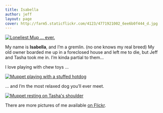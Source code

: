```yaml
---
title: Isabella
author: jeff
layout: page
cover: http://farm5.staticflickr.com/4123/4771921002_6ee6b0f444_d.jpg
---
```


[![Loneliest Mup ... ever.][2]][2] 

My name is **Isabella**, and I’m a gremlin. (no one knows my real breed) My old owner boarded me up in a foreclosed house and left me to die, but Jeff and Tasha took me in. I’m kinda partial to them…

 [2]: http://farm5.staticflickr.com/4123/4771921002_6ee6b0f444_d.jpg

I love playing with chew toys …

[![Muppet playing with a stuffed hotdog][3]][3]

 [3]: http://farm4.staticflickr.com/3093/2386072822_9eedc0a4fd_d.jpg

… and I’m the most relaxed dog you’ll ever meet.

[![Muppet resting on Tasha's shoulder][4]][4]

 [4]: http://farm3.staticflickr.com/2071/2234592677_9caae16111_d.jpg

There are more pictures of me available [on Flickr][5].

 [5]: http://www.flickr.com/photos/whatsyourmeme/tags/muppet
